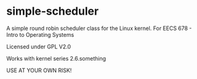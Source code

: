 simple-scheduler
================

A simple round robin scheduler class for the Linux kernel.
For EECS 678 - Intro to Operating Systems

Licensed under GPL V2.0

Works with kernel series 2.6.something

USE AT YOUR OWN RISK!
